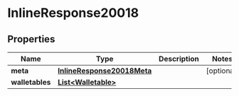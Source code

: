 

# InlineResponse20018


## Properties

Name | Type | Description | Notes
------------ | ------------- | ------------- | -------------
**meta** | [**InlineResponse20018Meta**](InlineResponse20018Meta.md) |  |  [optional]
**walletables** | [**List&lt;Walletable&gt;**](Walletable.md) |  | 



